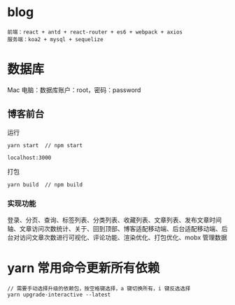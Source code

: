 <!--
 * @Description:
 * @Author: Daito Chai
 * @Date: 2020-11-02 21:51:39
 * @LastEditors: Daito Chai
 * @LastEditTime: 2021-07-20 11:46:59
-->

# blog

```
前端：react + antd + react-router + es6 + webpack + axios
服务端：koa2 + mysql + sequelize
```

# 数据库

Mac 电脑：数据库账户：root，密码：password

## 博客前台

运行

```
yarn start  // npm start

localhost:3000
```

打包

```
yarn build  // npm build
```

### 实现功能

登录、分页、查询、标签列表、分类列表、收藏列表、文章列表、发布文章时间轴、文章访问次数统计、关于、回到顶部、博客适配移动端、后台适配移动端、后台对访问文章次数进行可视化、评论功能、渲染优化、打包优化、mobx 管理数据

# yarn 常用命令更新所有依赖

```
// 需要手动选择升级的依赖包，按空格键选择，a 键切换所有，i 键反选选择
yarn upgrade-interactive --latest
```
